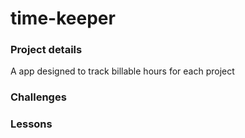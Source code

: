 # time-keeper

### Project details
A app designed to track billable hours for each project

### Challenges

### Lessons
